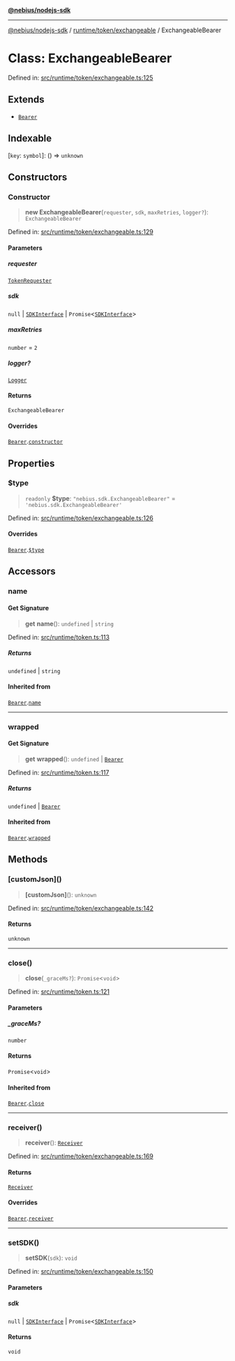 [**@nebius/nodejs-sdk**](../../../../README.md)

***

[@nebius/nodejs-sdk](../../../../README.md) / [runtime/token/exchangeable](../README.md) / ExchangeableBearer

# Class: ExchangeableBearer

Defined in: [src/runtime/token/exchangeable.ts:125](https://github.com/nebius/nodejs-sdk/blob/a37d220b2851e3bf0d396cb03828d544f584df45/src/runtime/token/exchangeable.ts#L125)

## Extends

- [`Bearer`](../../classes/Bearer.md)

## Indexable

\[`key`: `symbol`\]: () => `unknown`

## Constructors

### Constructor

> **new ExchangeableBearer**(`requester`, `sdk`, `maxRetries`, `logger?`): `ExchangeableBearer`

Defined in: [src/runtime/token/exchangeable.ts:129](https://github.com/nebius/nodejs-sdk/blob/a37d220b2851e3bf0d396cb03828d544f584df45/src/runtime/token/exchangeable.ts#L129)

#### Parameters

##### requester

[`TokenRequester`](../interfaces/TokenRequester.md)

##### sdk

`null` | [`SDKInterface`](../../../../sdk/interfaces/SDKInterface.md) | `Promise`\<[`SDKInterface`](../../../../sdk/interfaces/SDKInterface.md)\>

##### maxRetries

`number` = `2`

##### logger?

[`Logger`](../../../util/logging/classes/Logger.md)

#### Returns

`ExchangeableBearer`

#### Overrides

[`Bearer`](../../classes/Bearer.md).[`constructor`](../../classes/Bearer.md#constructor)

## Properties

### $type

> `readonly` **$type**: `"nebius.sdk.ExchangeableBearer"` = `'nebius.sdk.ExchangeableBearer'`

Defined in: [src/runtime/token/exchangeable.ts:126](https://github.com/nebius/nodejs-sdk/blob/a37d220b2851e3bf0d396cb03828d544f584df45/src/runtime/token/exchangeable.ts#L126)

#### Overrides

[`Bearer`](../../classes/Bearer.md).[`$type`](../../classes/Bearer.md#type)

## Accessors

### name

#### Get Signature

> **get** **name**(): `undefined` \| `string`

Defined in: [src/runtime/token.ts:113](https://github.com/nebius/nodejs-sdk/blob/a37d220b2851e3bf0d396cb03828d544f584df45/src/runtime/token.ts#L113)

##### Returns

`undefined` \| `string`

#### Inherited from

[`Bearer`](../../classes/Bearer.md).[`name`](../../classes/Bearer.md#name)

***

### wrapped

#### Get Signature

> **get** **wrapped**(): `undefined` \| [`Bearer`](../../classes/Bearer.md)

Defined in: [src/runtime/token.ts:117](https://github.com/nebius/nodejs-sdk/blob/a37d220b2851e3bf0d396cb03828d544f584df45/src/runtime/token.ts#L117)

##### Returns

`undefined` \| [`Bearer`](../../classes/Bearer.md)

#### Inherited from

[`Bearer`](../../classes/Bearer.md).[`wrapped`](../../classes/Bearer.md#wrapped)

## Methods

### \[customJson\]()

> **\[customJson\]**(): `unknown`

Defined in: [src/runtime/token/exchangeable.ts:142](https://github.com/nebius/nodejs-sdk/blob/a37d220b2851e3bf0d396cb03828d544f584df45/src/runtime/token/exchangeable.ts#L142)

#### Returns

`unknown`

***

### close()

> **close**(`_graceMs?`): `Promise`\<`void`\>

Defined in: [src/runtime/token.ts:121](https://github.com/nebius/nodejs-sdk/blob/a37d220b2851e3bf0d396cb03828d544f584df45/src/runtime/token.ts#L121)

#### Parameters

##### \_graceMs?

`number`

#### Returns

`Promise`\<`void`\>

#### Inherited from

[`Bearer`](../../classes/Bearer.md).[`close`](../../classes/Bearer.md#close)

***

### receiver()

> **receiver**(): [`Receiver`](../../classes/Receiver.md)

Defined in: [src/runtime/token/exchangeable.ts:169](https://github.com/nebius/nodejs-sdk/blob/a37d220b2851e3bf0d396cb03828d544f584df45/src/runtime/token/exchangeable.ts#L169)

#### Returns

[`Receiver`](../../classes/Receiver.md)

#### Overrides

[`Bearer`](../../classes/Bearer.md).[`receiver`](../../classes/Bearer.md#receiver)

***

### setSDK()

> **setSDK**(`sdk`): `void`

Defined in: [src/runtime/token/exchangeable.ts:150](https://github.com/nebius/nodejs-sdk/blob/a37d220b2851e3bf0d396cb03828d544f584df45/src/runtime/token/exchangeable.ts#L150)

#### Parameters

##### sdk

`null` | [`SDKInterface`](../../../../sdk/interfaces/SDKInterface.md) | `Promise`\<[`SDKInterface`](../../../../sdk/interfaces/SDKInterface.md)\>

#### Returns

`void`
